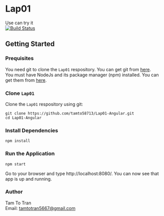 # Lap01
Use can try it  
[![Build Status](https://travis-ci.org/joemccann/dillinger.svg?branch=master)](https://lap01-angular.herokuapp.com)
## Getting Started   
### Prequisites
You need git to clone the `Lap01` respository. You can get git from [here](https://github.com/tamto58713/Lap01-Angular.git).  
You must have NodeJs and its package manager (npm) installed. You can get them from [here](https://nodejs.org).
### Clone `Lap01`
Clone the `Lap01` respository using git: 
```
git clone https://github.com/tamto58713/Lap01-Angular.git
cd Lap01-Angular
```
### Install Dependencies
```
npm install
```
### Run the Application
```
npm start
```
Go to your browser and type http://localhost:8080/. You can now see that app is up and running.

### Author
Tam To Tran  
Email: tamtotran5667@gmail.com
